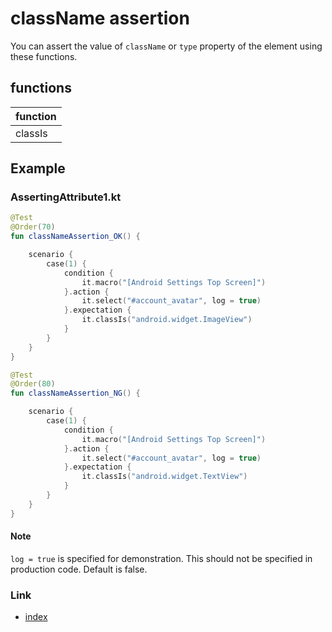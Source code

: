 # className assertion

You can assert the value of `className` or `type` property of the element using these functions.

## functions

| function |
|:---------|
| classIs  |

## Example

### AssertingAttribute1.kt

```kotlin
@Test
@Order(70)
fun classNameAssertion_OK() {

    scenario {
        case(1) {
            condition {
                it.macro("[Android Settings Top Screen]")
            }.action {
                it.select("#account_avatar", log = true)
            }.expectation {
                it.classIs("android.widget.ImageView")
            }
        }
    }
}

@Test
@Order(80)
fun classNameAssertion_NG() {

    scenario {
        case(1) {
            condition {
                it.macro("[Android Settings Top Screen]")
            }.action {
                it.select("#account_avatar", log = true)
            }.expectation {
                it.classIs("android.widget.TextView")
            }
        }
    }
}
```

#### Note

`log = true` is specified for demonstration. This should not be specified in production code. Default is false.

### Link

- [index](../../../index.md)

